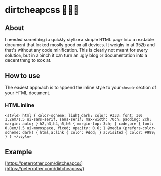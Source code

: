 # dirtcheapcss 👨🏼‍💻

## About
I needed something to quickly stylize a simple HTML page into a readable document that looked mostly good on all devices. It weighs in at 352b and that's without any code minification. This is clearly not meant for every solution, but in a pinch it can turn an ugly blog or documentation into a decent thing to look at.

## How to use
The easiest approach is to append the inline style to your `<head>` section of your HTML document.

### HTML inline
```
<style> html { color-scheme: light dark; color: #333; font: 300 1.2em/1.5 ui-sans-serif, sans-serif; max-width: 70ch; padding: 2ch; margin: auto; } h2,h3,h4,h5,h6 { margin-top: 3ch; } code,pre { font: 0.8em/1.5 ui-monospace, fixed; opacity: 0.6; } @media (prefers-color-scheme: dark) { html,a:link { color: #ddd; } a:visited { color: #999; } } </style>
```

## Example
[https://peterrother.com/dirtcheapcss](https://peterrother.com/dirtcheapcss/)
